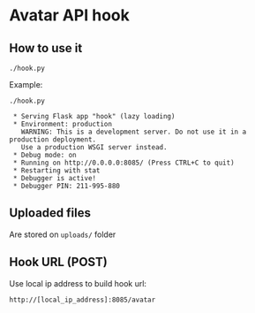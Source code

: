 # Avatar API hook

## How to use it

```
./hook.py
```

Example:
```
./hook.py 

 * Serving Flask app "hook" (lazy loading)
 * Environment: production
   WARNING: This is a development server. Do not use it in a production deployment.
   Use a production WSGI server instead.
 * Debug mode: on
 * Running on http://0.0.0.0:8085/ (Press CTRL+C to quit)
 * Restarting with stat
 * Debugger is active!
 * Debugger PIN: 211-995-880
```
## Uploaded files
Are stored on ```uploads/``` folder

## Hook URL (POST)
Use local ip address to build hook url:
```
http://[local_ip_address]:8085/avatar
```